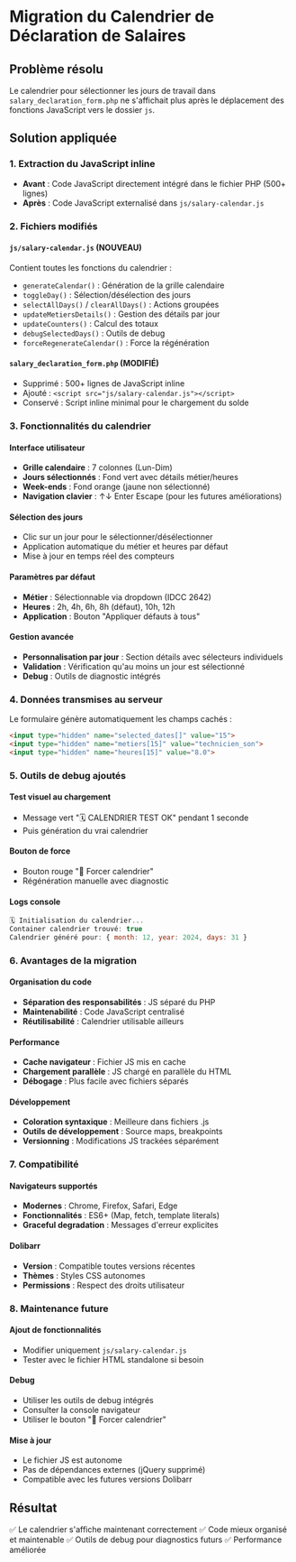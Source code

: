 # Migration du Calendrier de Déclaration de Salaires

## Problème résolu
Le calendrier pour sélectionner les jours de travail dans `salary_declaration_form.php` ne s'affichait plus après le déplacement des fonctions JavaScript vers le dossier `js`.

## Solution appliquée

### 1. Extraction du JavaScript inline
- **Avant** : Code JavaScript directement intégré dans le fichier PHP (500+ lignes)
- **Après** : Code JavaScript externalisé dans `js/salary-calendar.js`

### 2. Fichiers modifiés

#### `js/salary-calendar.js` (NOUVEAU)
Contient toutes les fonctions du calendrier :
- `generateCalendar()` : Génération de la grille calendaire
- `toggleDay()` : Sélection/désélection des jours
- `selectAllDays()` / `clearAllDays()` : Actions groupées
- `updateMetiersDetails()` : Gestion des détails par jour
- `updateCounters()` : Calcul des totaux
- `debugSelectedDays()` : Outils de debug
- `forceRegenerateCalendar()` : Force la régénération

#### `salary_declaration_form.php` (MODIFIÉ)
- Supprimé : 500+ lignes de JavaScript inline
- Ajouté : `<script src="js/salary-calendar.js"></script>`
- Conservé : Script inline minimal pour le chargement du solde

### 3. Fonctionnalités du calendrier

#### Interface utilisateur
- **Grille calendaire** : 7 colonnes (Lun-Dim)
- **Jours sélectionnés** : Fond vert avec détails métier/heures
- **Week-ends** : Fond orange (jaune non sélectionné)
- **Navigation clavier** : ↑↓ Enter Escape (pour les futures améliorations)

#### Sélection des jours
- Clic sur un jour pour le sélectionner/désélectionner
- Application automatique du métier et heures par défaut
- Mise à jour en temps réel des compteurs

#### Paramètres par défaut
- **Métier** : Sélectionnable via dropdown (IDCC 2642)
- **Heures** : 2h, 4h, 6h, 8h (défaut), 10h, 12h
- **Application** : Bouton "Appliquer défauts à tous"

#### Gestion avancée
- **Personnalisation par jour** : Section détails avec sélecteurs individuels
- **Validation** : Vérification qu'au moins un jour est sélectionné
- **Debug** : Outils de diagnostic intégrés

### 4. Données transmises au serveur

Le formulaire génère automatiquement les champs cachés :
```html
<input type="hidden" name="selected_dates[]" value="15">
<input type="hidden" name="metiers[15]" value="technicien_son">
<input type="hidden" name="heures[15]" value="8.0">
```

### 5. Outils de debug ajoutés

#### Test visuel au chargement
- Message vert "🗓️ CALENDRIER TEST OK" pendant 1 seconde
- Puis génération du vrai calendrier

#### Bouton de force
- Bouton rouge "🔄 Forcer calendrier"
- Régénération manuelle avec diagnostic

#### Logs console
```javascript
🗓️ Initialisation du calendrier...
Container calendrier trouvé: true
Calendrier généré pour: { month: 12, year: 2024, days: 31 }
```

### 6. Avantages de la migration

#### Organisation du code
- **Séparation des responsabilités** : JS séparé du PHP
- **Maintenabilité** : Code JavaScript centralisé
- **Réutilisabilité** : Calendrier utilisable ailleurs

#### Performance
- **Cache navigateur** : Fichier JS mis en cache
- **Chargement parallèle** : JS chargé en parallèle du HTML
- **Débogage** : Plus facile avec fichiers séparés

#### Développement
- **Coloration syntaxique** : Meilleure dans fichiers .js
- **Outils de développement** : Source maps, breakpoints
- **Versionning** : Modifications JS trackées séparément

### 7. Compatibilité

#### Navigateurs supportés
- **Modernes** : Chrome, Firefox, Safari, Edge
- **Fonctionnalités** : ES6+ (Map, fetch, template literals)
- **Graceful degradation** : Messages d'erreur explicites

#### Dolibarr
- **Version** : Compatible toutes versions récentes
- **Thèmes** : Styles CSS autonomes
- **Permissions** : Respect des droits utilisateur

### 8. Maintenance future

#### Ajout de fonctionnalités
- Modifier uniquement `js/salary-calendar.js`
- Tester avec le fichier HTML standalone si besoin

#### Debug
- Utiliser les outils de debug intégrés
- Consulter la console navigateur
- Utiliser le bouton "🔄 Forcer calendrier"

#### Mise à jour
- Le fichier JS est autonome
- Pas de dépendances externes (jQuery supprimé)
- Compatible avec les futures versions Dolibarr

## Résultat
✅ Le calendrier s'affiche maintenant correctement
✅ Code mieux organisé et maintenable
✅ Outils de debug pour diagnostics futurs
✅ Performance améliorée